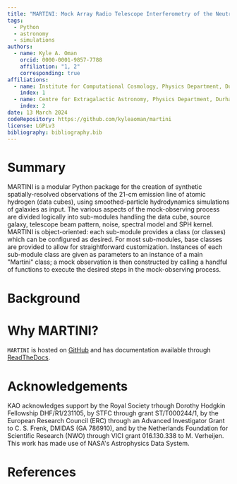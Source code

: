 ```yaml
---
title: "MARTINI: Mock Array Radio Telescope Interferometry of the Neutral ISM"
tags:
  - Python
  - astronomy
  - simulations
authors: 
  - name: Kyle A. Oman
    orcid: 0000-0001-9857-7788
    affiliation: "1, 2"
    corresponding: true
affiliations:
  - name: Institute for Computational Cosmology, Physics Department, Durham University
    index: 1
  - name: Centre for Extragalactic Astronomy, Physics Department, Durham University
    index: 2
date: 13 March 2024
codeRepository: https://github.com/kyleaoman/martini
license: LGPLv3
bibliography: bibliography.bib
---
```


# Summary

MARTINI is a modular Python package for the creation of synthetic spatially-resolved observations of the 21-cm emission line of atomic hydrogen (data cubes), using smoothed-particle hydrodynamics simulations of galaxies as input. The various aspects of the mock-observing process are divided logically into sub-modules handling the data cube, source galaxy, telescope beam pattern, noise, spectral model and SPH kernel. MARTINI is object-oriented: each sub-module provides a class (or classes) which can be configured as desired. For most sub-modules, base classes are provided to allow for straightforward customization. Instances of each sub-module class are given as parameters to an instance of a main "Martini" class; a mock observation is then constructed by calling a handful of functions to execute the desired steps in the mock-observing process.

# Background


# Why MARTINI?


`MARTINI` is hosted on [GitHub](https://github.com/kyleaoman/martini) and
has documentation available through
[ReadTheDocs](https://martini.readthedocs.io).

# Acknowledgements

KAO acknowledges support by the Royal Society trhough Dorothy Hodgkin Fellowship DHF/R1/231105, by STFC through grant ST/T000244/1, by the European Research Council (ERC) through an Advanced Investigator Grant to C. S. Frenk, DMIDAS (GA 786910), and by the Netherlands Foundation for Scientific Research (NWO) through VICI grant 016.130.338 to M. Verheijen. This work has made use of NASA's Astrophysics Data System.

# References
